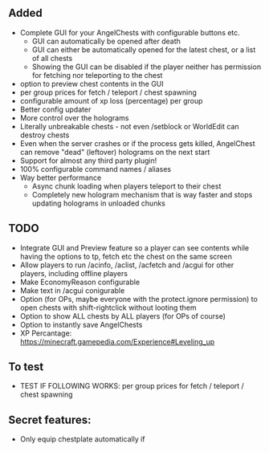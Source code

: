 ## Added
- Complete GUI for your AngelChests with configurable buttons etc.
  - GUI can automatically be opened after death
  - GUI can either be automatically opened for the latest chest, or a list of all chests
  - Showing the GUI can be disabled if the player neither has permission for fetching nor teleporting to the chest
- option to preview chest contents in the GUI
- per group prices for fetch / teleport / chest spawning
- configurable amount of xp loss (percentage) per group
- Better config updater
- More control over the holograms
- Literally unbreakable chests - not even /setblock or WorldEdit can destroy chests
- Even when the server crashes or if the process gets killed, AngelChest can remove "dead" (leftover) holograms on the next start
- Support for almost any third party plugin!
- 100% configurable command names / aliases
- Way better performance
  - Async chunk loading when players teleport to their chest
  - Completely new hologram mechanism that is way faster and stops updating holograms in unloaded chunks


## TODO
- Integrate GUI and Preview feature so a player can see contents while having the options to tp, fetch etc the chest on the same screen
- Allow players to run /acinfo, /aclist, /acfetch and /acgui for other players, including offline players
- Make EconomyReason configurable
- Make text in /acgui conigurable
- Option (for OPs, maybe everyone with the protect.ignore permission) to open chests with shift-rightclick without looting them
- Option to show ALL chests by ALL players (for OPs of course)
- Option to instantly save AngelChests 
- XP Percantage: https://minecraft.gamepedia.com/Experience#Leveling_up

## To test
- TEST IF FOLLOWING WORKS: per group prices for fetch / teleport / chest spawning

## Secret features:
- Only equip chestplate automatically if 